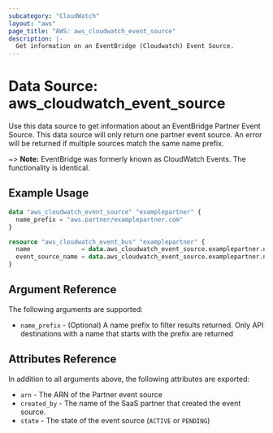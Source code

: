 ```yaml
---
subcategory: "CloudWatch"
layout: "aws"
page_title: "AWS: aws_cloudwatch_event_source"
description: |-
  Get information on an EventBridge (Cloudwatch) Event Source.
---
```


# Data Source: aws_cloudwatch_event_source

Use this data source to get information about an EventBridge Partner Event Source. This data source will only return one partner event source. An error will be returned if multiple sources match the same name prefix.

~> **Note:** EventBridge was formerly known as CloudWatch Events. The functionality is identical.

## Example Usage

```terraform
data "aws_cloudwatch_event_source" "examplepartner" {
  name_prefix = "aws.partner/examplepartner.com"
}

resource "aws_cloudwatch_event_bus" "examplepartner" {
  name              = data.aws_cloudwatch_event_source.examplepartner.name
  event_source_name = data.aws_cloudwatch_event_source.examplepartner.name
}
```

## Argument Reference

The following arguments are supported:

* `name_prefix` - (Optional) A name prefix to filter results returned. Only API destinations with a name that starts with the prefix are returned

## Attributes Reference

In addition to all arguments above, the following attributes are exported:

* `arn` - The ARN of the Partner event source
* `created_by` - The name of the SaaS partner that created the event source.
* `state` - The state of the event source (`ACTIVE` or `PENDING`)
